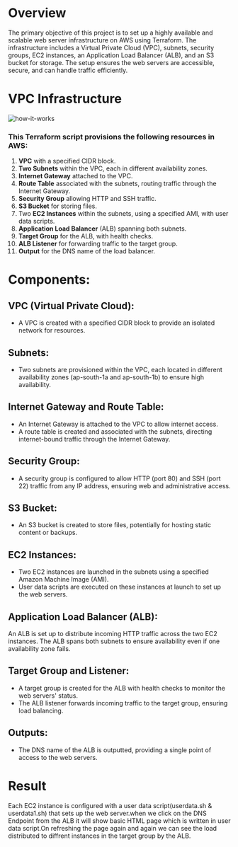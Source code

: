 # Overview

The primary objective of this project is to set up a highly available and scalable web server infrastructure on AWS using Terraform. The infrastructure includes a Virtual Private Cloud (VPC), subnets, security groups, EC2 instances, an Application Load Balancer (ALB), and an S3 bucket for storage. The setup ensures the web servers are accessible, secure, and can handle traffic efficiently.


# VPC Infrastructure

![how-it-works](https://github.com/user-attachments/assets/59602158-0baf-4ccb-a401-3342ab73ddaa)


### This Terraform script provisions the following resources in AWS:

1. **VPC** with a specified CIDR block.
2. **Two Subnets** within the VPC, each in different availability zones.
3. **Internet Gateway** attached to the VPC.
4. **Route Table** associated with the subnets, routing traffic through the Internet Gateway.
5. **Security Group** allowing HTTP and SSH traffic.
6. **S3 Bucket** for storing files.
7. Two **EC2 Instances** within the subnets, using a specified AMI, with user data scripts.
8. **Application Load Balancer** (ALB) spanning both subnets.
9. **Target Group** for the ALB, with health checks.
10. **ALB Listener** for forwarding traffic to the target group.
11. **Output** for the DNS name of the load balancer.

# Components:

## VPC (Virtual Private Cloud):

* A VPC is created with a specified CIDR block to provide an isolated network for resources.

## Subnets:

* Two subnets are provisioned within the VPC, each located in different availability zones (ap-south-1a and ap-south-1b) to ensure high availability.

## Internet Gateway and Route Table:

* An Internet Gateway is attached to the VPC to allow internet access.
* A route table is created and associated with the subnets, directing internet-bound traffic through the Internet Gateway.

## Security Group:

* A security group is configured to allow HTTP (port 80) and SSH (port 22) traffic from any IP address, ensuring web and administrative access.

## S3 Bucket:

* An S3 bucket is created to store files, potentially for hosting static content or backups.

## EC2 Instances:

* Two EC2 instances are launched in the subnets using a specified Amazon Machine Image (AMI).
* User data scripts are executed on these instances at launch to set up the web servers.

## Application Load Balancer (ALB):

An ALB is set up to distribute incoming HTTP traffic across the two EC2 instances.
The ALB spans both subnets to ensure availability even if one availability zone fails.

## Target Group and Listener:

* A target group is created for the ALB with health checks to monitor the web servers' status.
* The ALB listener forwards incoming traffic to the target group, ensuring load balancing.

## Outputs:

* The DNS name of the ALB is outputted, providing a single point of access to the web servers.


# Result

Each EC2 instance is configured with a user data script(userdata.sh & userdata1.sh) that sets up the web server.when we click on the DNS Endpoint from the ALB it will show basic HTML page which is written in user data script.On refreshing the page again and again we can see the load distributed to diffrent instances in the  target group by the ALB.
